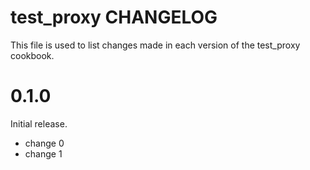 # test_proxy CHANGELOG

This file is used to list changes made in each version of the test_proxy cookbook.

# 0.1.0

Initial release.

- change 0
- change 1

